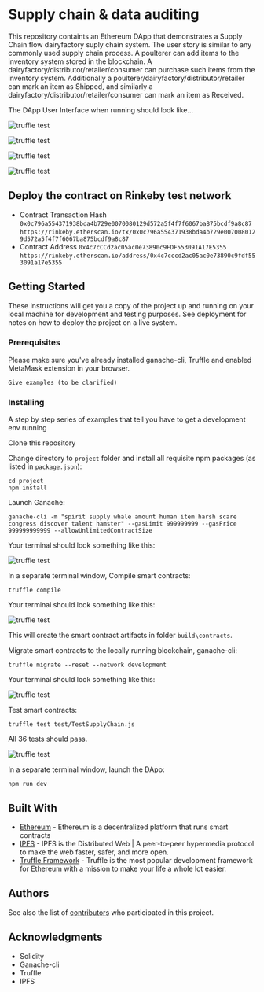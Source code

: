 # Supply chain & data auditing

This repository containts an Ethereum DApp that demonstrates a Supply Chain flow dairyfactory suply chain system. The user story is similar to any commonly used supply chain process. A poulterer can add items to the inventory system stored in the blockchain. A dairyfactory/distributor/retailer/consumer can purchase such items from the inventory system. Additionally a poulterer/dairyfactory/distributor/retailer can mark an item as Shipped, and similarly a dairyfactory/distributor/retailer/consumer can mark an item as Received.

The DApp User Interface when running should look like...

![truffle test](screenshots/ftc_product_overview.png)

![truffle test](screenshots/ftc_farm_details.png)

![truffle test](screenshots/ftc_product_details.png)

![truffle test](screenshots/ftc_transaction_history.png)


## Deploy the contract on Rinkeby test network
* Contract Transaction Hash
`0x0c796a554371938bda4b729e0070080129d572a5f4f7f6067ba875bcdf9a8c87`
`https://rinkeby.etherscan.io/tx/0x0c796a554371938bda4b729e0070080129d572a5f4f7f6067ba875bcdf9a8c87`
* Contract Address
`0x4c7cCCd2ac05ac0e73890c9FDF553091A17E5355`
`https://rinkeby.etherscan.io/address/0x4c7cccd2ac05ac0e73890c9fdf553091a17e5355`


## Getting Started

These instructions will get you a copy of the project up and running on your local machine for development and testing purposes. See deployment for notes on how to deploy the project on a live system.

### Prerequisites

Please make sure you've already installed ganache-cli, Truffle and enabled MetaMask extension in your browser.

```
Give examples (to be clarified)
```

### Installing

A step by step series of examples that tell you have to get a development env running

Clone this repository

Change directory to ```project``` folder and install all requisite npm packages (as listed in ```package.json```):

```
cd project
npm install
```

Launch Ganache:

```
ganache-cli -m "spirit supply whale amount human item harsh scare congress discover talent hamster" --gasLimit 999999999 --gasPrice 999999999999 --allowUnlimitedContractSize
```

Your terminal should look something like this:

![truffle test](screenshots/01.png)

In a separate terminal window, Compile smart contracts:

```
truffle compile
```

Your terminal should look something like this:

![truffle test](screenshots/02.png)

This will create the smart contract artifacts in folder ```build\contracts```.

Migrate smart contracts to the locally running blockchain, ganache-cli:

```
truffle migrate --reset --network development
```

Your terminal should look something like this:

![truffle test](screenshots/03.png)

Test smart contracts:

```
truffle test test/TestSupplyChain.js
```

All 36 tests should pass.

![truffle test](screenshots/04.png)

In a separate terminal window, launch the DApp:

```
npm run dev
```

## Built With

* [Ethereum](https://www.ethereum.org/) - Ethereum is a decentralized platform that runs smart contracts
* [IPFS](https://ipfs.io/) - IPFS is the Distributed Web | A peer-to-peer hypermedia protocol
to make the web faster, safer, and more open.
* [Truffle Framework](http://truffleframework.com/) - Truffle is the most popular development framework for Ethereum with a mission to make your life a whole lot easier.


## Authors

See also the list of [contributors](https://github.com/your/project/contributors.md) who participated in this project.

## Acknowledgments

* Solidity
* Ganache-cli
* Truffle
* IPFS
